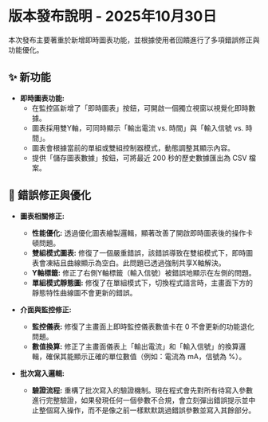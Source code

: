 # 版本發布說明 - 2025年10月30日

本次發布主要著重於新增即時圖表功能，並根據使用者回饋進行了多項錯誤修正與功能優化。

## ✨ 新功能

*   **即時圖表功能:**
    *   在監控區新增了「即時圖表」按鈕，可開啟一個獨立視窗以視覺化即時數據。
    *   圖表採用雙Y軸，可同時顯示「輸出電流 vs. 時間」與「輸入信號 vs. 時間」。
    *   圖表會根據當前的單組或雙組控制器模式，動態調整其顯示內容。
    *   提供「儲存圖表數據」按鈕，可將最近 200 秒的歷史數據匯出為 CSV 檔案。

## 🐛 錯誤修正與優化

*   **圖表相關修正:**
    *   **性能優化:** 透過優化圖表繪製邏輯，顯著改善了開啟即時圖表後的操作卡頓問題。
    *   **雙組模式圖表:** 修復了一個嚴重錯誤，該錯誤導致在雙組模式下，即時圖表會凍結且曲線顯示為空白。此問題已透過強制共享X軸解決。
    *   **Y軸標籤:** 修正了右側Y軸標籤（輸入信號）被錯誤地顯示在左側的問題。
    *   **單組模式靜態圖:** 修復了在單組模式下，切換程式語言時，主畫面下方的靜態特性曲線圖不會更新的錯誤。

*   **介面與監控修正:**
    *   **監控儀表:** 修復了主畫面上即時監控儀表數值卡在 0 不會更新的功能退化問題。
    *   **數值換算:** 修正了主畫面儀表上「輸出電流」和「輸入信號」的換算邏輯，確保其能顯示正確的單位數值（例如：電流為 mA，信號為 %）。

*   **批次寫入邏輯:**
    *   **驗證流程:** 重構了批次寫入的驗證機制。現在程式會先對所有待寫入參數進行完整驗證，如果發現任何一個參數不合規，會立刻彈出錯誤提示並中止整個寫入操作，而不是像之前一樣默默跳過錯誤參數並寫入其餘部分。